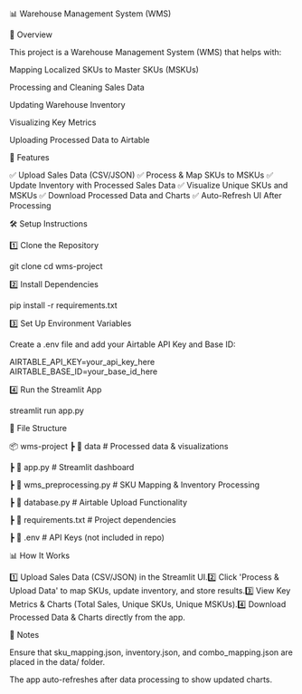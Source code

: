 📊 Warehouse Management System (WMS)

📌 Overview

This project is a Warehouse Management System (WMS) that helps with:

Mapping Localized SKUs to Master SKUs (MSKUs)

Processing and Cleaning Sales Data

Updating Warehouse Inventory

Visualizing Key Metrics

Uploading Processed Data to Airtable

🚀 Features

✅ Upload Sales Data (CSV/JSON)
✅ Process & Map SKUs to MSKUs
✅ Update Inventory with Processed Sales Data
✅ Visualize Unique SKUs and MSKUs
✅ Download Processed Data and Charts
✅ Auto-Refresh UI After Processing

🛠️ Setup Instructions

1️⃣ Clone the Repository

git clone <repository-url>
cd wms-project

2️⃣ Install Dependencies

pip install -r requirements.txt

3️⃣ Set Up Environment Variables

Create a .env file and add your Airtable API Key and Base ID:

AIRTABLE_API_KEY=your_api_key_here
AIRTABLE_BASE_ID=your_base_id_here

4️⃣ Run the Streamlit App

streamlit run app.py

📂 File Structure

📦 wms-project
 ┣ 📂 data                # Processed data & visualizations
 
 ┣ 📜 app.py              # Streamlit dashboard
 
 ┣ 📜 wms_preprocessing.py # SKU Mapping & Inventory Processing
 
 ┣ 📜 database.py         # Airtable Upload Functionality
 
 ┣ 📜 requirements.txt    # Project dependencies
 
 ┣ 📜 .env                # API Keys (not included in repo)

📊 How It Works

1️⃣ Upload Sales Data (CSV/JSON) in the Streamlit UI.2️⃣ Click 'Process & Upload Data' to map SKUs, update inventory, and store results.3️⃣ View Key Metrics & Charts (Total Sales, Unique SKUs, Unique MSKUs).4️⃣ Download Processed Data & Charts directly from the app.

📝 Notes

Ensure that sku_mapping.json, inventory.json, and combo_mapping.json are placed in the data/ folder.

The app auto-refreshes after data processing to show updated charts.
